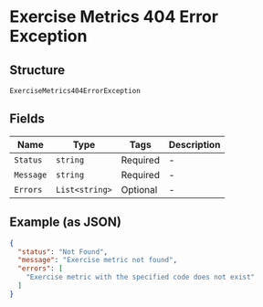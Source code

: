 
# Exercise Metrics 404 Error Exception

## Structure

`ExerciseMetrics404ErrorException`

## Fields

| Name | Type | Tags | Description |
|  --- | --- | --- | --- |
| `Status` | `string` | Required | - |
| `Message` | `string` | Required | - |
| `Errors` | `List<string>` | Optional | - |

## Example (as JSON)

```json
{
  "status": "Not Found",
  "message": "Exercise metric not found",
  "errors": [
    "Exercise metric with the specified code does not exist"
  ]
}
```

